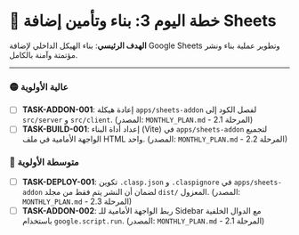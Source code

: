 # 🚀 خطة اليوم 3: بناء وتأمين إضافة Sheets

**الهدف الرئيسي**: بناء الهيكل الداخلي لإضافة Google Sheets وتطوير عملية بناء ونشر مؤتمتة وآمنة بالكامل.

---

### 🟡 عالية الأولوية
- [ ] **TASK-ADDON-001**: إعادة هيكلة `apps/sheets-addon` لفصل الكود إلى `src/server` و `src/client`. (المصدر: `MONTHLY_PLAN.md` - المرحلة 2.1)
- [ ] **TASK-BUILD-001**: إعداد أداة البناء (Vite) في `apps/sheets-addon` لتجميع الواجهة الأمامية في ملف HTML واحد. (المصدر: `MONTHLY_PLAN.md` - المرحلة 2.2)

### 🔵 متوسطة الأولوية
- [ ] **TASK-DEPLOY-001**: تكوين `.clasp.json` و `.claspignore` في `apps/sheets-addon` لضمان أن النشر يتم فقط من مجلد `dist/` المعزول. (المصدر: `MONTHLY_PLAN.md` - المرحلة 2.3)
- [ ] **TASK-ADDON-002**: ربط الواجهة الأمامية للـ Sidebar مع الدوال الخلفية باستخدام `google.script.run`. (المصدر: `MONTHLY_PLAN.md` - المرحلة 2.1)
